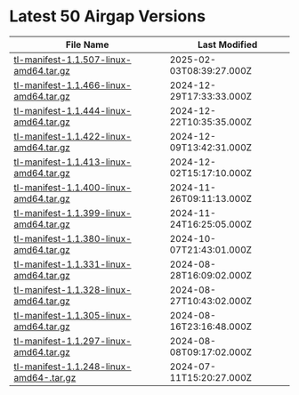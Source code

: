 # Latest 50 Airgap Versions

| File Name | Last Modified |
|-----------|---------------|
| [tl-manifest-1.1.507-linux-amd64.tar.gz](https://tensorleap-assets.s3.amazonaws.com/airgap-versions/tl-manifest-1.1.507-linux-amd64.tar.gz) | 2025-02-03T08:39:27.000Z |
| [tl-manifest-1.1.466-linux-amd64.tar.gz](https://tensorleap-assets.s3.amazonaws.com/airgap-versions/tl-manifest-1.1.466-linux-amd64.tar.gz) | 2024-12-29T17:33:33.000Z |
| [tl-manifest-1.1.444-linux-amd64.tar.gz](https://tensorleap-assets.s3.amazonaws.com/airgap-versions/tl-manifest-1.1.444-linux-amd64.tar.gz) | 2024-12-22T10:35:35.000Z |
| [tl-manifest-1.1.422-linux-amd64.tar.gz](https://tensorleap-assets.s3.amazonaws.com/airgap-versions/tl-manifest-1.1.422-linux-amd64.tar.gz) | 2024-12-09T13:42:31.000Z |
| [tl-manifest-1.1.413-linux-amd64.tar.gz](https://tensorleap-assets.s3.amazonaws.com/airgap-versions/tl-manifest-1.1.413-linux-amd64.tar.gz) | 2024-12-02T15:17:10.000Z |
| [tl-manifest-1.1.400-linux-amd64.tar.gz](https://tensorleap-assets.s3.amazonaws.com/airgap-versions/tl-manifest-1.1.400-linux-amd64.tar.gz) | 2024-11-26T09:11:13.000Z |
| [tl-manifest-1.1.399-linux-amd64.tar.gz](https://tensorleap-assets.s3.amazonaws.com/airgap-versions/tl-manifest-1.1.399-linux-amd64.tar.gz) | 2024-11-24T16:25:05.000Z |
| [tl-manifest-1.1.380-linux-amd64.tar.gz](https://tensorleap-assets.s3.amazonaws.com/airgap-versions/tl-manifest-1.1.380-linux-amd64.tar.gz) | 2024-10-07T21:43:01.000Z |
| [tl-manifest-1.1.331-linux-amd64.tar.gz](https://tensorleap-assets.s3.amazonaws.com/airgap-versions/tl-manifest-1.1.331-linux-amd64.tar.gz) | 2024-08-28T16:09:02.000Z |
| [tl-manifest-1.1.328-linux-amd64.tar.gz](https://tensorleap-assets.s3.amazonaws.com/airgap-versions/tl-manifest-1.1.328-linux-amd64.tar.gz) | 2024-08-27T10:43:02.000Z |
| [tl-manifest-1.1.305-linux-amd64.tar.gz](https://tensorleap-assets.s3.amazonaws.com/airgap-versions/tl-manifest-1.1.305-linux-amd64.tar.gz) | 2024-08-16T23:16:48.000Z |
| [tl-manifest-1.1.297-linux-amd64.tar.gz](https://tensorleap-assets.s3.amazonaws.com/airgap-versions/tl-manifest-1.1.297-linux-amd64.tar.gz) | 2024-08-08T09:17:02.000Z |
| [tl-manifest-1.1.248-linux-amd64-.tar.gz](https://tensorleap-assets.s3.amazonaws.com/airgap-versions/tl-manifest-1.1.248-linux-amd64-.tar.gz) | 2024-07-11T15:20:27.000Z |
